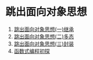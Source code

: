 跳出面向对象思想
===============
1. [跳出面向对象思想(一)继承](http://casatwy.com/tiao-chu-mian-xiang-dui-xiang-si-xiang-yi-ji-cheng.html)  
2. [跳出面向对象思想(二)多态](http://casatwy.com/tiao-chu-mian-xiang-dui-xiang-si-xiang-er-duo-tai.html)  
3. [跳出面向对象思想(三)封装](http://casatwy.com/tiao-chu-mian-xiang-dui-xiang-si-xiang-san-feng-zhuang.html)
4. [函数式编程初探](http://www.ruanyifeng.com/blog/2012/04/functional_programming.html)

